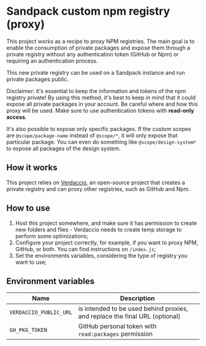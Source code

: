 # Sandpack custom npm registry (proxy)

This project works as a recipe to proxy NPM registries. The main goal is to enable the consumption of private packages and expose them through a private registry without any authentication token (GitHub or Npm) or requiring an authentication process. 

This new private registry can be used on a Sandpack instance and run private packages public. 

Disclaimer: it's essential to keep the information and tokens of the npm registry private! By using this method, it's best to keep in mind that it could expose all private packages in your account. Be careful where and how this proxy will be used. Make sure to use authentication tokens with **read-only access**.

It's also possible to expose only specific packages. If the custom scopes are `@scope/package-name` instead of `@scope/*`, it will only expose that particular package. You can even do something like `@scope/design-system*` to expose all packages of the design system.

## How it works
This project relies on [Verdaccio](https://verdaccio.org/), an open-source project that creates a private registry and can proxy other registries, such as GitHub and Npm. 

## How to use

1. Host this project somewhere, and make sure it has permission to create new folders and files - Verdaccio needs to create temp storage to perform some optimizations;
2. Configure your project correctly, for example, if you want to proxy NPM, GitHub, or both. You can find instructions on `/index.js`;
3. Set the environments variables, considering the type of registry you want to use;


## Environment variables

| Name | Description |
| - | - |
| `VERDACCIO_PUBLIC_URL` | is intended to be used behind proxies, and replace the final URL (optional) |
| `GH_PKG_TOKEN` | GitHub personal token with `read:packages` permission |